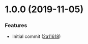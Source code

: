 # 1.0.0 (2019-11-05)


### Features

* Initial commit ([2a11618](https://github.com/mongodb-ansible-roles/ansible-role-faketime/commit/2a11618c3e21b642fa57f6ccd17433d64c126fc3))
